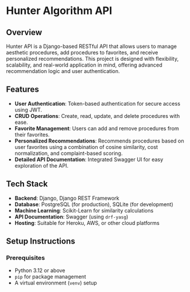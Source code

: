 # Hunter Algorithm API

## Overview

Hunter API is a Django-based RESTful API that allows users to manage aesthetic procedures, add procedures to favorites, and receive personalized recommendations. 
This project is designed with flexibility, scalability, and real-world application in mind, offering advanced recommendation logic and user authentication.

## Features

- **User Authentication**: Token-based authentication for secure access using JWT.
- **CRUD Operations**: Create, read, update, and delete procedures with ease.
- **Favorite Management**: Users can add and remove procedures from their favorites.
- **Personalized Recommendations**: Recommends procedures based on user favorites using a combination of cosine similarity, cost normalization, and complaint-based scoring.
- **Detailed API Documentation**: Integrated Swagger UI for easy exploration of the API.

## Tech Stack
- **Backend**: Django, Django REST Framework
- **Database**: PostgreSQL (for production), SQLite (for development)
- **Machine Learning**: Scikit-Learn for similarity calculations
- **API Documentation**: Swagger (using `drf-yasg`)
- **Hosting**: Suitable for Heroku, AWS, or other cloud platforms

## Setup Instructions

### Prerequisites

- Python 3.12 or above
- `pip` for package management
- A virtual environment (`venv`) setup
